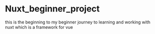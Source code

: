 # Nuxt_beginner_project
this is the beginning to my beginner journey to learning and working with nuxt which is a framework for vue
